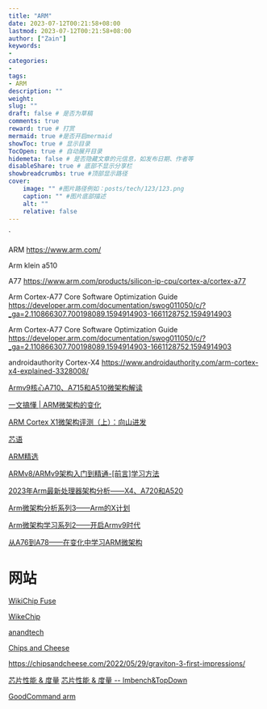 ```yaml
---
title: "ARM"
date: 2023-07-12T00:21:58+08:00
lastmod: 2023-07-12T00:21:58+08:00
author: ["Zain"]
keywords: 
- 
categories: 
- 
tags: 
- ARM
description: ""
weight:
slug: ""
draft: false # 是否为草稿
comments: true
reward: true # 打赏
mermaid: true #是否开启mermaid
showToc: true # 显示目录
TocOpen: true # 自动展开目录
hidemeta: false # 是否隐藏文章的元信息，如发布日期、作者等
disableShare: true # 底部不显示分享栏
showbreadcrumbs: true #顶部显示路径
cover:
    image: "" #图片路径例如：posts/tech/123/123.png
    caption: "" #图片底部描述
    alt: ""
    relative: false
---
```


`


ARM
https://www.arm.com/


Arm klein  a510

A77 
https://www.arm.com/products/silicon-ip-cpu/cortex-a/cortex-a77


Arm Cortex-A77 Core Software Optimization Guide
https://developer.arm.com/documentation/swog011050/c/?_ga=2.110866307.700198089.1594914903-1661128752.1594914903

Arm Cortex-A77 Core Software Optimization Guide
https://developer.arm.com/documentation/swog011050/c/?_ga=2.110866307.700198089.1594914903-1661128752.1594914903






androidauthority Cortex-X4
https://www.androidauthority.com/arm-cortex-x4-explained-3328008/


[Armv9核心A710、A715和A510微架构解读](https://www.elecfans.com/emb/dsp/202306122105761.html)

[一文搞懂 | ARM微架构的变化](http://news.eeworld.com.cn/mp/rrgeek/a142275.jspx)

[ARM Cortex X1微架构评测（上）：向山进发](https://zhuanlan.zhihu.com/p/619033328)

[芯语](https://www.eet-china.com/mp)


[ARM精选](https://aijishu.com/blog/armjingxuan)

[ARMv8/ARMv9架构入门到精通-[前言]学习方法](https://mp.weixin.qq.com/s?__biz=Mzg2MDgzNTE3NQ==&mid=2247496517&idx=1&sn=c17ee3119035f850eb9149463d80b5df&chksm=ce22ef4df955665bc839406f31582fd356061a557c8daeb5d8d5a2b4f0c21bf309b6078a62eb&mpshare=1&scene=1&srcid=0612tXH2pXdo6X9FikZDtWFS&sharer_sharetime=1686581814533&sharer_shareid=813a8c319563d8c50feefd77b191f183#rd)



[2023年Arm最新处理器架构分析——X4、A720和A520](https://mp.weixin.qq.com/s?__biz=MzU4Mzc0NTcwNw==&mid=2247504291&idx=1&sn=8885896dc8bd66c6fc9101d175159208&chksm=fda6f867cad17171a89e53ff0606236e505d5727fc4e11dd342cbd81d8951dd42d55c30d3a74&mpshare=1&scene=1&srcid=0709SjwkAVSeFahnmKNYLXk5&sharer_sharetime=1688901657615&sharer_shareid=813a8c319563d8c50feefd77b191f183#rd)

[Arm微架构分析系列3——Arm的X计划](https://zhuanlan.zhihu.com/p/631260517)

[Arm微架构学习系列2——开启Armv9时代](https://mp.weixin.qq.com/s?__biz=MzAxMDM0NjExNA==&mid=2247488908&idx=1&sn=1f2709dbd92ff857f0c64a8085ab0abf&chksm=9b509e61ac27177700f5b84409ab91ecb6fc7b433fbc04ea40c397cc715c80984fe984b3b9a5&scene=21#wechat_redirect)

[从A76到A78——在变化中学习ARM微架构](https://mp.weixin.qq.com/s?__biz=MzAxMDM0NjExNA==&mid=2247487613&idx=1&sn=d43fdd559d7282e8441ae8a43c93cc48&chksm=9b509b90ac271286204870dd8e9f2af58b385e863317c7f41e7e5333474eab6f4ea4db32c57e&scene=21#wechat_redirect)



# 网站

[WikiChip Fuse](https://fuse.wikichip.org/)     

[WikeChip](https://en.wikichip.org/wiki/WikiChip)   

[anandtech](https://www.anandtech.com/)

[Chips and Cheese](https://chipsandcheese.com/)

https://chipsandcheese.com/2022/05/29/graviton-3-first-impressions/


[芯片性能 & 度量](https://zhuanlan.zhihu.com/p/515915160?utm_id=0)
[芯片性能 & 度量 -- lmbench&TopDown](https://zhuanlan.zhihu.com/p/528536050)


[GoodCommand arm](https://goodcommand.readthedocs.io/zh_CN/latest/index.html)
